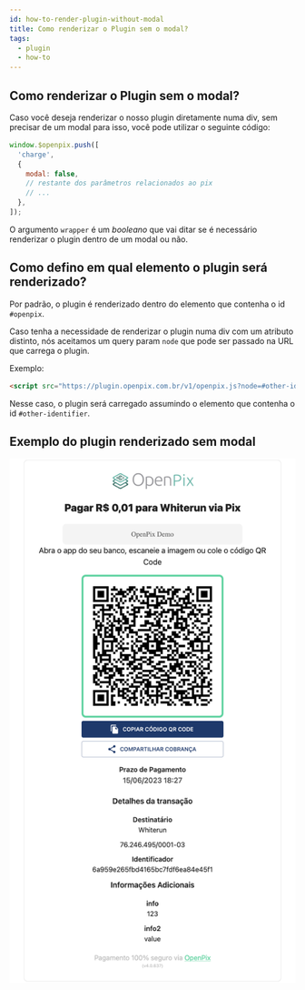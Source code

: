 ```yaml
---
id: how-to-render-plugin-without-modal
title: Como renderizar o Plugin sem o modal?
tags:
  - plugin
  - how-to
---
```


## Como renderizar o Plugin sem o modal?

Caso você deseja renderizar o nosso plugin diretamente numa div, sem precisar de um modal para isso, você pode
utilizar o seguinte código:

```jsx
window.$openpix.push([
  'charge',
  {
    modal: false,
    // restante dos parâmetros relacionados ao pix
    // ...
  },
]);
```

O argumento `wrapper` é um _booleano_ que vai ditar se é necessário renderizar o plugin dentro de um modal ou não.

## Como defino em qual elemento o plugin será renderizado?

Por padrão, o plugin é renderizado dentro do elemento que contenha o id `#openpix`.

Caso tenha a necessidade de renderizar o plugin numa div com um atributo distinto, nós aceitamos um
query param `node` que pode ser passado na URL que carrega o plugin.

Exemplo:

```html
<script src="https://plugin.openpix.com.br/v1/openpix.js?node=#other-identifier" allow="clipboard-read; clipboard-write"></script>
```

Nesse caso, o plugin será carregado assumindo o elemento que contenha o id `#other-identifier`.

## Exemplo do plugin renderizado sem modal

![Plugin renderizado sem modal](./__assets__/plugin-screenshot-without-modal.png)

